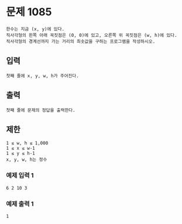 # 문제 1085 <B-3>
    한수는 지금 (x, y)에 있다. 
    직사각형의 왼쪽 아래 꼭짓점은 (0, 0)에 있고, 오른쪽 위 꼭짓점은 (w, h)에 있다. 
    직사각형의 경계선까지 가는 거리의 최솟값을 구하는 프로그램을 작성하시오.

## 입력
    첫째 줄에 x, y, w, h가 주어진다.

## 출력
    첫째 줄에 문제의 정답을 출력한다.

## 제한
    1 ≤ w, h ≤ 1,000
    1 ≤ x ≤ w-1
    1 ≤ y ≤ h-1
    x, y, w, h는 정수

### 예제 입력 1
    6 2 10 3
### 예제 출력 1
    1